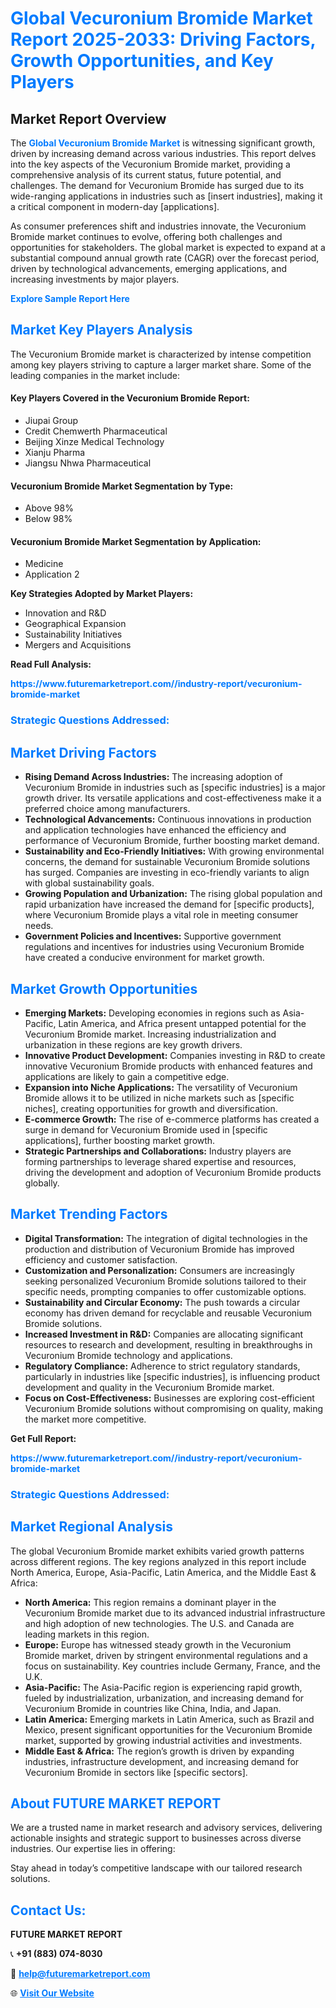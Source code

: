 <h1 style="color: #007BFF;">Global Vecuronium Bromide Market Report 2025-2033: Driving Factors, Growth Opportunities, and Key Players</h1>

<section id="overview">
<h2>Market Report Overview</h2>
<p>The <a href="https://www.futuremarketreport.com//industry-report/vecuronium-bromide-market" style="color: #007BFF; text-decoration: none;"><strong>Global Vecuronium Bromide Market</strong></a> is witnessing significant growth, driven by increasing demand across various industries. This report delves into the key aspects of the Vecuronium Bromide market, providing a comprehensive analysis of its current status, future potential, and challenges. The demand for Vecuronium Bromide has surged due to its wide-ranging applications in industries such as [insert industries], making it a critical component in modern-day [applications].</p>
<p>As consumer preferences shift and industries innovate, the Vecuronium Bromide market continues to evolve, offering both challenges and opportunities for stakeholders. The global market is expected to expand at a substantial compound annual growth rate (CAGR) over the forecast period, driven by technological advancements, emerging applications, and increasing investments by major players.</p>
</section>

<section id="overview">
<p><a href="https://www.futuremarketreport.com//request-sample/reportId=46962" style="color: #007BFF; text-decoration: none;"><strong>Explore Sample Report Here</strong></a></p>
</section>

<section id="key-players">
<h2 style="color: #007BFF;">Market Key Players Analysis</h2>
<p>The Vecuronium Bromide market is characterized by intense competition among key players striving to capture a larger market share. Some of the leading companies in the market include:</p>
<h4>Key Players Covered in the Vecuronium Bromide Report:</h4>
<ul><li>Jiupai Group</li><li>Credit Chemwerth Pharmaceutical</li><li>Beijing Xinze Medical Technology</li><li>Xianju Pharma</li><li>Jiangsu Nhwa Pharmaceutical</li></ul>
<h4>Vecuronium Bromide Market Segmentation by Type:</h4>
<ul><li>Above 98%</li><li>Below 98%</li></ul>

<h4>Vecuronium Bromide Market Segmentation by Application:</h4>
<ul><li>Medicine</li><li>Application 2</li></ul>
<p><strong>Key Strategies Adopted by Market Players:</strong></p>
<ul>
<li>Innovation and R&D</li>
<li>Geographical Expansion</li>
<li>Sustainability Initiatives</li>
<li>Mergers and Acquisitions</li>
</ul>
</section>

<section>
<p><strong>Read Full Analysis: </strong></p><a href="https://www.futuremarketreport.com//industry-report/vecuronium-bromide-market" style="color: #007BFF; text-decoration: none;"><strong>https://www.futuremarketreport.com//industry-report/vecuronium-bromide-market</strong></a>
<h3 style="color: #007BFF;">Strategic Questions Addressed:</h3>
</section>

<section id="driving-factors">
<h2 style="color: #007BFF;">Market Driving Factors</h2>
<ul>
<li><strong>Rising Demand Across Industries:</strong> The increasing adoption of Vecuronium Bromide in industries such as [specific industries] is a major growth driver. Its versatile applications and cost-effectiveness make it a preferred choice among manufacturers.</li>
<li><strong>Technological Advancements:</strong> Continuous innovations in production and application technologies have enhanced the efficiency and performance of Vecuronium Bromide, further boosting market demand.</li>
<li><strong>Sustainability and Eco-Friendly Initiatives:</strong> With growing environmental concerns, the demand for sustainable Vecuronium Bromide solutions has surged. Companies are investing in eco-friendly variants to align with global sustainability goals.</li>
<li><strong>Growing Population and Urbanization:</strong> The rising global population and rapid urbanization have increased the demand for [specific products], where Vecuronium Bromide plays a vital role in meeting consumer needs.</li>
<li><strong>Government Policies and Incentives:</strong> Supportive government regulations and incentives for industries using Vecuronium Bromide have created a conducive environment for market growth.</li>
</ul>
</section>

<section id="growth-opportunities">
<h2 style="color: #007BFF;">Market Growth Opportunities</h2>
<ul>
<li><strong>Emerging Markets:</strong> Developing economies in regions such as Asia-Pacific, Latin America, and Africa present untapped potential for the Vecuronium Bromide market. Increasing industrialization and urbanization in these regions are key growth drivers.</li>
<li><strong>Innovative Product Development:</strong> Companies investing in R&D to create innovative Vecuronium Bromide products with enhanced features and applications are likely to gain a competitive edge.</li>
<li><strong>Expansion into Niche Applications:</strong> The versatility of Vecuronium Bromide allows it to be utilized in niche markets such as [specific niches], creating opportunities for growth and diversification.</li>
<li><strong>E-commerce Growth:</strong> The rise of e-commerce platforms has created a surge in demand for Vecuronium Bromide used in [specific applications], further boosting market growth.</li>
<li><strong>Strategic Partnerships and Collaborations:</strong> Industry players are forming partnerships to leverage shared expertise and resources, driving the development and adoption of Vecuronium Bromide products globally.</li>
</ul>
</section>

<section id="trending-factors">
<h2 style="color: #007BFF;">Market Trending Factors</h2>
<ul>
<li><strong>Digital Transformation:</strong> The integration of digital technologies in the production and distribution of Vecuronium Bromide has improved efficiency and customer satisfaction.</li>
<li><strong>Customization and Personalization:</strong> Consumers are increasingly seeking personalized Vecuronium Bromide solutions tailored to their specific needs, prompting companies to offer customizable options.</li>
<li><strong>Sustainability and Circular Economy:</strong> The push towards a circular economy has driven demand for recyclable and reusable Vecuronium Bromide solutions.</li>
<li><strong>Increased Investment in R&D:</strong> Companies are allocating significant resources to research and development, resulting in breakthroughs in Vecuronium Bromide technology and applications.</li>
<li><strong>Regulatory Compliance:</strong> Adherence to strict regulatory standards, particularly in industries like [specific industries], is influencing product development and quality in the Vecuronium Bromide market.</li>
<li><strong>Focus on Cost-Effectiveness:</strong> Businesses are exploring cost-efficient Vecuronium Bromide solutions without compromising on quality, making the market more competitive.</li>
</ul>
</section>

<section>
<p><strong>Get Full Report: </strong></p><a href="https://www.futuremarketreport.com//industry-report/vecuronium-bromide-market" style="color: #007BFF; text-decoration: none;"><strong>https://www.futuremarketreport.com//industry-report/vecuronium-bromide-market</strong></a>
<h3 style="color: #007BFF;">Strategic Questions Addressed:</h3>
</section>


<section id="regional-analysis">
<h2 style="color: #007BFF;">Market Regional Analysis</h2>
<p>The global Vecuronium Bromide market exhibits varied growth patterns across different regions. The key regions analyzed in this report include North America, Europe, Asia-Pacific, Latin America, and the Middle East & Africa:</p>
<ul>
<li><strong>North America:</strong> This region remains a dominant player in the Vecuronium Bromide market due to its advanced industrial infrastructure and high adoption of new technologies. The U.S. and Canada are leading markets in this region.</li>
<li><strong>Europe:</strong> Europe has witnessed steady growth in the Vecuronium Bromide market, driven by stringent environmental regulations and a focus on sustainability. Key countries include Germany, France, and the U.K.</li>
<li><strong>Asia-Pacific:</strong> The Asia-Pacific region is experiencing rapid growth, fueled by industrialization, urbanization, and increasing demand for Vecuronium Bromide in countries like China, India, and Japan.</li>
<li><strong>Latin America:</strong> Emerging markets in Latin America, such as Brazil and Mexico, present significant opportunities for the Vecuronium Bromide market, supported by growing industrial activities and investments.</li>
<li><strong>Middle East & Africa:</strong> The region’s growth is driven by expanding industries, infrastructure development, and increasing demand for Vecuronium Bromide in sectors like [specific sectors].</li>
</ul>
</section>

<footer>
<h2 style="color: #007BFF;">About FUTURE MARKET REPORT</h2>
<p>We are a trusted name in market research and advisory services, delivering actionable insights and strategic support to businesses across diverse industries. Our expertise lies in offering:</p>

<p>Stay ahead in today’s competitive landscape with our tailored research solutions.</p>

<h2 style="color: #007BFF;">Contact Us:</h2>
<p><strong>FUTURE MARKET REPORT</strong></p>
<p>📞 <strong>+91 (883) 074-8030</strong></p>
<p>📧 <strong><a href="mailto:help@futuremarketreport.com" style="color: #007BFF;">help@futuremarketreport.com</a></strong></p>
<p>🌐 <strong><a href="https://www.futuremarketreport.com/" style="color: #007BFF;">Visit Our Website</a></strong></p>
</footer>
